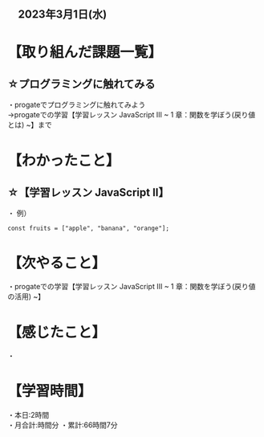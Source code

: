 ## 　2023年3月1日(水)
# 【取り組んだ課題一覧】
## ☆プログラミングに触れてみる
・progateでプログラミングに触れてみよう  
→progateでの学習【学習レッスン JavaScript III ~ 1 章：関数を学ぼう(戻り値とは) ~】まで
# 【わかったこと】
## ☆【学習レッスン JavaScript II】
・ 
例）
    
    const fruits = ["apple", "banana", "orange"];

# 【次やること】
・progateでの学習【学習レッスン JavaScript III ~ 1 章：関数を学ぼう(戻り値の活用) ~】
# 【感じたこと】
・
# 【学習時間】
・本日:2時間  
・月合計:時間分
・累計:66時間7分
